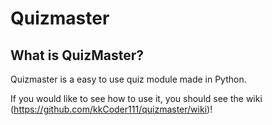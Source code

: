 # Quizmaster

## What is QuizMaster?

Quizmaster is a easy to use quiz module made in Python.

If you would like to see how to use it, you should see the wiki (https://github.com/kkCoder111/quizmaster/wiki)!
